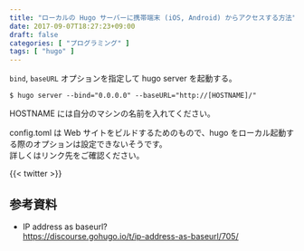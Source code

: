 ```yaml
---
title: "ローカルの Hugo サーバーに携帯端末 (iOS, Android) からアクセスする方法"
date: 2017-09-07T18:27:23+09:00
draft: false
categories: [ "プログラミング" ]
tags: [ "hugo" ]
---
```


`bind`, `baseURL` オプションを指定して hugo server を起動する。

```console
$ hugo server --bind="0.0.0.0" --baseURL="http://[HOSTNAME]/"
```

HOSTNAME には自分のマシンの名前を入れてください。

config.toml は Web サイトをビルドするためのもので、hugo をローカル起動する際のオプションは設定できないそうです。<br />
詳しくはリンク先をご確認ください。

{{< twitter >}}

## 参考資料

- IP address as baseurl? <br />
  https://discourse.gohugo.io/t/ip-address-as-baseurl/705/
